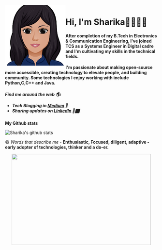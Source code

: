 <img src="https://github.com/sharika-anjum/sharika-anjum/blob/master/github%20header.png" alt="Face" width="200" height="200" style="float:left"> 

 <H1> Hi, I'm Sharika👋👩🏾‍💻  </H1>

<H4>After completion of my B.Tech in Electronics & Communication Engineering, I've joined TCS as a Systems Engineer in Digital cadre and I'm cultivating my skills in the technical fields.</H4>

<H4>I'm passionate about making open-source more accessible, creating technology to elevate people, and building community. Some technologies I enjoy working with include Python,C,C++ and Java. </H4>


<H5> Find me around the web 🌎:

- Tech Blogging in <a href="https://medium.com/@sharikaanjumm">Medium</a> 🏓
- Sharing updates on <a href="https://www.linkedin.com/in/sharika-anjum-mondal-8b80a3188/">LinkedIn</a> 💼🏾</H5>

**My Github stats**

![Sharika's github stats](https://github-readme-stats.vercel.app/api?username=sharika-anjum&show_icons=true&theme=dracula)



😄 *Words that describe me* - **Enthusiastic, Focused, diligent, adaptive - early adopter of technologies, thinker and a do-er.**



<p align="center">
  <img width="460" height="300" src="https://cdn.dribbble.com/users/1049434/screenshots/3646085/say_hello.gif">
</p>



                                                                 
